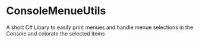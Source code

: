 # ConsoleMenueUtils

A short C# Libary to easily print menues and handle menue selections in the Console and colorate the selected items
